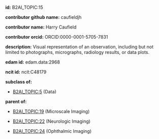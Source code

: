 **id:** B2AI_TOPIC:15

**contributor github name:** caufieldjh

**contributor name:** Harry Caufield

**contributor orcid:** ORCID:0000-0001-5705-7831

**description:** Visual representation of an observation, including but not limited to photographs, micrographs, radiology results, or data plots.

**edam id:** edam.data:2968

**ncit id:** ncit:C48179

**subclass of:**

- [B2AI_TOPIC:5](../topics/Data.markdown) (Data)

**parent of:**

- [B2AI_TOPIC:19](../topics/MicroscaleImaging.markdown) (Microscale Imaging)

- [B2AI_TOPIC:22](../topics/NeurologicImaging.markdown) (Neurologic Imaging)

- [B2AI_TOPIC:24](../topics/OphthalmicImaging.markdown) (Ophthalmic Imaging)
